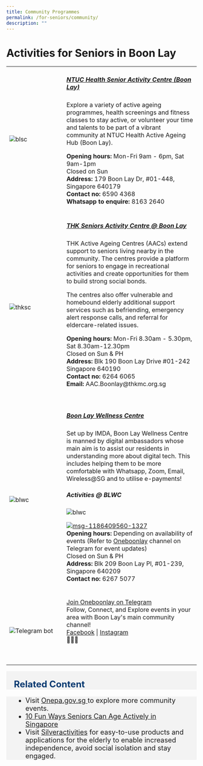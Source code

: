 ```yaml
---
title: Community Programmes
permalink: /for-seniors/community/
description: ""
---
```

# Activities for Seniors in Boon Lay

<table style="width:100%">
  <tbody><tr>
		
</tr><tr>
    <td style="width:30%">
      <img src="https://assets-prod.ntuchealth.sg/nh/_1200x630_crop_center-center_82_none/Boon-Lay-SAC.jpg?mtime=1634271130" alt="blsc">
    </td>	
    <td style="width:70%">
			<h5><b>	<a href="https://ntuchealth.sg/active-ageing/locations/senior-activity-centre-boon-lay" target="_blank">NTUC Health Senior Activity Centre (Boon Lay)</a> </b></h5>
<p>
Explore a variety of active ageing programmes, health screenings and fitness classes to stay active, or volunteer your time and talents to be part of a vibrant community at NTUC Health Active Ageing Hub (Boon Lay).
</p><p>
			<b> Opening hours:</b> Mon-Fri 9am - 6pm, Sat 9am-1pm 
	<br>Closed on Sun<br>
			<b> Address:</b> 179 Boon Lay Dr, #01-448, Singapore 640179 <br>
			<b> Contact no: </b> 6590 4368 <br>
	<b> Whatsapp to enquire:</b> 8163 2640
	<br></p><p></p></td>
</tr>
		
<tr>
    <td style="width:30%">
      <img src="https://www.thkmc.org.sg/wp-content/uploads/2010/08/Screen-Shot-2015-03-28-at-9.13.44-pm-480x268.png" alt="thksc">
    </td>	
    <td style="width:70%">
      			<h5><b>	<a href="https://www.thkmc.org.sg/services_detail/thk-aac/" target="_blank">THK Seniors Activity Centre @ Boon Lay</a></b></h5>
   <p>
THK Active Ageing Centres (AACs) extend support to seniors living nearby in the community. The centres provide a platform for seniors to engage in recreational activities and create opportunities for them to build strong social bonds. </p><p>
		The centres also offer vulnerable and homebound elderly additional support services such as befriending, emergency alert response calls, and referral for eldercare-related issues.</p><p>
			<b> Opening hours:</b> Mon-Fri 8.30am - 5.30pm, Sat 8.30am-12.30pm 
	<br>Closed on Sun &amp; PH<br>
			<b> Address:</b> Blk 190 Boon Lay Drive #01-242 Singapore 640190 <br>
			<b> Contact no: </b> 6264 6065 <br>
	<b> Email:</b>  AAC.Boonlay@thkmc.org.sg
</p>
    <br></td>
  </tr>
		<tr>
    <td style="width:30%">
      <img src="https://nestia-food.obs.ap-southeast-3.myhuaweicloud.com/201612/13/61de06ec4430f93ebaafad181f734cff.jpg" alt="blwc">
    </td>	
    <td style="width:70%">
      			<h5><b>	<a href="https://www.thkmc.org.sg/services_detail/thk-aac/" target="_blank">Boon Lay Wellness Centre</a></b></h5>
   <p>
Set up by IMDA, Boon Lay Wellness Centre is manned by digital ambassadors whose main aim is to assist our residents in understanding more about digital tech. This includes helping them to be more comfortable with Whatsapp, Zoom, Email, Wireless@SG and to utilise e-payments!
			</p><p></p><h5>Activities @ BLWC</h5><img src="https://scontent.fsin7-1.fna.fbcdn.net/v/t39.30808-6/356210954_646666190827852_2487257663277420739_n.jpg?stp=cp6_dst-jpg_p526x296&amp;_nc_cat=104&amp;ccb=1-7&amp;_nc_sid=8bfeb9&amp;_nc_ohc=53FdPwOlrFEAX-4CIM4&amp;_nc_ht=scontent.fsin7-1.fna&amp;oh=00_AfAuLwI8jKruE0VwyudiHsTMz_636_2SzpGrSyk9qs3QzA&amp;oe=64CC8779" alt="blwc">
			<p><a href="https://ibb.co/kqpnYJR"><img border="0" alt="msg-1186409560-1327" src="https://i.ibb.co/F89vGXS/msg-1186409560-1327.jpg"></a><br>
			<b> Opening hours:</b> Depending on availability of events (Refer to <a href="https://t.me/oneboonlay" target="_blank">Oneboonlay</a> channel on Telegram for event updates)
	<br>Closed on Sun &amp; PH<br>
			<b> Address:</b> Blk 209 Boon Lay Pl, #01-239, Singapore 640209 <br>
			<b> Contact no: </b> 6267 5077 <br>
</p><p></p>
    <br></td>
  </tr>
	<tr>
		<td style="width:30%">
      <img src="https://scontent-xsp1-2.xx.fbcdn.net/v/t1.6435-9/155047777_10159039075818560_1813083149321125721_n.jpg?_nc_cat=104&amp;ccb=1-7&amp;_nc_sid=8bfeb9&amp;_nc_ohc=T62IpYX-QUMAX_YFLOT&amp;_nc_ht=scontent-xsp1-2.xx&amp;oh=00_AfDl9mruhy1myzCQ1Jr1bVZR37B6N0i5qV0ZgASQmH4Bog&amp;oe=64CA0FD0" alt="Telegram bot">
    </td>	
    <td style="width:70%">
      	<a href="https://t.me/oneboonlay" target="_blank">Join  Oneboonlay on Telegram</a>
   <br>
	Follow, Connect, and Explore events in your area with Boon Lay's main community channel!<br> 
	<a href="https://www.facebook.com/OneBoonLay/" target="_blank">Facebook</a> | 	<a href="https://www.instagram.com/oneboonlay/?hl=en" target="_blank">Instagram</a><br>🌟🏢📲<p></p>
    <br><p></p></td>
  </tr></tbody></table><p></p><p></p>
	
	


<div style="font-size:24px; font-weight: 700; color: #063970; background-color: #f3f3f3; padding: 20px 0px 0px 20px;" class="row"> Related Content</div>
<div style="font-size:18px ;background-color: #f3f3f3; padding: 0px 25px 0px 20px;" class="row">
	<ul>
		<li>Visit <a href="https://www.onepa.gov.sg/events/search?events=&amp;aoi=&amp;sort=rel&amp;outlet=Boon%20Lay%20CC&amp;showAllResults=true" target="_blank">Onepa.gov.sg </a>  to explore more community events.
		</li><li><a href="https://ntuchealth.sg/elderly-care/resources/ageless-senior/10-fun-ways-seniors-can-age-actively-in-singapore">10 Fun Ways Seniors Can Age Actively in Singapore</a></li>
		<li>Visit <a href="https://silveractivities.com/">Silveractivities</a> for easy-to-use products and applications for the elderly to enable increased independence, avoid social isolation and stay engaged. </li>
	</ul>
</div>